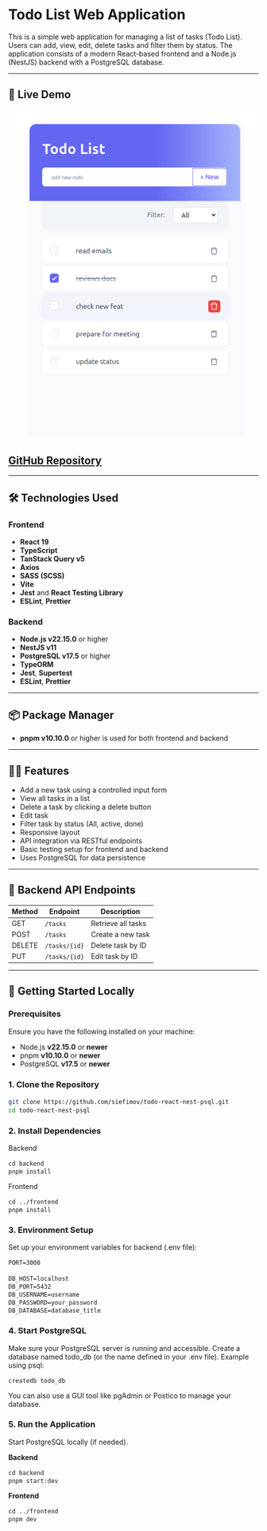 # Todo List Web Application

This is a simple web application for managing a list of tasks (Todo List). Users can add, view, edit, delete tasks and filter them by status. The application consists of a modern React-based frontend and a Node.js (NestJS) backend with a PostgreSQL database.

---

## 🚀 Live Demo

![Todo App Screenshot](./assets/screenshot.png)

## [GitHub Repository](https://github.com/siefimov/todo-react-nest-psql)

---

## 🛠 Technologies Used

### Frontend

- **React 19**
- **TypeScript**
- **TanStack Query v5**
- **Axios**
- **SASS (SCSS)**
- **Vite**
- **Jest** and **React Testing Library**
- **ESLint**, **Prettier**

### Backend

- **Node.js v22.15.0** or higher
- **NestJS v11**
- **PostgreSQL v17.5** or higher
- **TypeORM**
- **Jest**, **Supertest**
- **ESLint**, **Prettier**

---

## 📦 Package Manager

- **pnpm v10.10.0** or higher is used for both frontend and backend

---

## 🧑‍💻 Features

- Add a new task using a controlled input form
- View all tasks in a list
- Delete a task by clicking a delete button
- Edit task
- Filter task by status (All, active, done)
- Responsive layout
- API integration via RESTful endpoints
- Basic testing setup for frontend and backend
- Uses PostgreSQL for data persistence

---

## 📁 Backend API Endpoints

| Method | Endpoint      | Description        |
| ------ | ------------- | ------------------ |
| GET    | `/tasks`      | Retrieve all tasks |
| POST   | `/tasks`      | Create a new task  |
| DELETE | `/tasks/{id}` | Delete task by ID  |
| PUT    | `/tasks/{id}` | Edit task by ID    |

---

## 🧰 Getting Started Locally

### Prerequisites

Ensure you have the following installed on your machine:

- Node.js **v22.15.0** or **newer**
- pnpm **v10.10.0** or **newer**
- PostgreSQL **v17.5** or **newer**

### 1. Clone the Repository

```bash
git clone https://github.com/siefimov/todo-react-nest-psql.git
cd todo-react-nest-psql
```

### 2. Install Dependencies

Backend

```
cd backend
pnpm install
```

Frontend

```
cd ../frontend
pnpm install
```

### 3. Environment Setup

Set up your environment variables for backend (.env file):

```
PORT=3000

DB_HOST=localhost
DB_PORT=5432
DB_USERNAME=username
DB_PASSWORD=your_password
DB_DATABASE=database_title
```

### 4. Start PostgreSQL

Make sure your PostgreSQL server is running and accessible.
Create a database named todo_db (or the name defined in your .env file).
Example using psql:

```
createdb todo_db
```

You can also use a GUI tool like pgAdmin or Postico to manage your database.

### 5. Run the Application

Start PostgreSQL locally (if needed).

**Backend**

```
cd backend
pnpm start:dev
```

**Frontend**

```
cd ../frontend
pnpm dev
```
